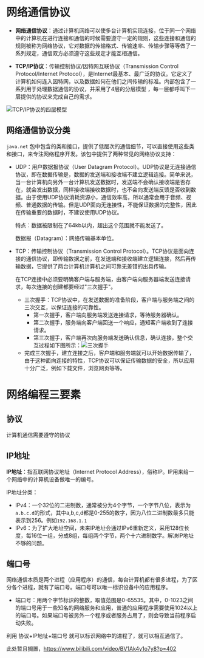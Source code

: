 # 网络通信协议

- **网络通信协议**：通过计算机网络可以使多台计算机实现连接，位于同一个网络中的计算机在进行连接和通信的时候需要遵守一定的规则，这些连接和通信的规则被称为网络协议，它对数据的传输格式、传输速率、传输步骤等等做了一系列规定，通信双方必须遵守这些规定才能互相通信。

- **TCP/IP协议**：传输控制协议/因特网互联协议（Transmission Control Protocol/Internet Protocol），是Internet最基本、最广泛的协议。它定义了计算机如何连入因特网，以及数据如何在他们之间传输的标准。内部包含了一系列用于处理数据通信的协议，并采用了4层的分层模型 ，每一层都呼叫下一层提供的协议来完成自己的需求。

![TCP/IP协议的四层模型](http://oos.sfzzz.xyz/2020_07_22_17_57_31_1.png)

## 网络通信协议分类

`java.net` 包中包含的类和接口，提供了低层次的通信细节，可以直接使用这些类和接口，来专注网络程序开发。该包中提供了两种常见的网络协议支持：

- UDP：用户数据报协议（User Datagram Protocol）。UDP协议是无连接通信协议，即在数据传输是，数据的发送端和接收端不建立逻辑连接。简单来说，当一台计算机向另外一台计算机发送数据时，发送端不会确认接收端是否存在，就会发出数据，同样接收端接收数据时，也不会向发送端反馈是否收到数据。由于使用UDP协议消耗资源小，通信效率高，所以通常会用于音频、视频、普通数据的传输。但是UDP面向无连接性，不能保证数据的完整性，因此在传输重要的数据时，不建议使用UDP协议。

  特点：数据被限制在了64kb以内，超出这个范围就不能发送了。

  数据报（Datagram）：网络传输基本单位。

- TCP：传输控制协议（Transmission Control Protocol）。TCP协议是面向连接的通信协议，即传输数据之前，在发送端和接收端建立逻辑连接，然后再传输数据，它提供了两台计算机计算机之间可靠无差错的出具传输。

  在TCP连接中必须要明确客户端与服务端，由客户端向服务器端发送连接请求，每次连接的创建都要经过"三次握手"。

  - 三次握手：TCP协议中，在发送数据的准备阶段，客户端与服务端之间的三次交互，以保证连接的可靠性。
    - 第一次握手，客户端向服务端发送连接请求，等待服务器确认。
    - 第二次握手，服务端向客户端回送一个响应，通知客户端收到了连接请求。
    - 第三次握手，客户端再次向服务端发送确认信息，确认连接，整个交互过程如下图所示：![三次握手](http://oos.sfzzz.xyz/2020_07_22_21_16_40_1.png)
  - 完成三次握手，建立连接之后，客户端和服务端就可以开始数据传输了，由于这种面向连接的特性，TCP协议可以保证传输数据的安全，所以应用十分广泛，例如下载文件，浏览网页等等。

# 网络编程三要素

## 协议

计算机通信需要遵守的协议

## IP地址

**IP地址**：指互联网协议地址（Internet Protocol Address），俗称IP。IP用来给一个网络中的计算机设备做唯一的编号。

IP地址分类：

- IPv4：一个32位的二进制数，通常被分为4个字节，一个字节八位，表示为`a.b.c.d`的形式，其中a,b,c,d都是0-255的数字，因为八位二进制数最多只能表示到256。例如`192.168.1.1`
- IPv6：为了扩大地址空间，未来IP地址会通过IPv6重新定义，采用128位长度，每16位一组，分成8组，每组两个字节，两个十六进制数字。解决IP地址不够的问题。

## 端口号

网络通信本质是两个进程（应用程序）的通信，每台计算机都有很多进程，为了区分各个进程，就有了端口号。端口号可以唯一标识设备中的应用程序。

- 端口号：用两个字节标识的整数，取值范围是0-65535。其中，0-1023之间的端口号用于一些知名的网络服务和应用，普通的应用程序需要使用1024以上的端口号。如果端口号被另外一个程序或者服务占用了，则会导致当前程序启动失败。

利用 协议+IP地址+端口号 就可以标识网络中的进程了，就可以相互通信了。



此处暂且搁置，https://www.bilibili.com/video/BV1Ak4y1o7y8?p=402

